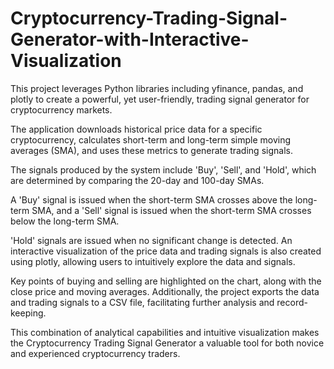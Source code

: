 # Cryptocurrency-Trading-Signal-Generator-with-Interactive-Visualization

This project leverages Python libraries including yfinance, pandas, and plotly to create a powerful, yet user-friendly, trading signal generator for cryptocurrency markets. 

The application downloads historical price data for a specific cryptocurrency, calculates short-term and long-term simple moving averages (SMA), and uses these metrics to generate trading signals. 

The signals produced by the system include 'Buy', 'Sell', and 'Hold', which are determined by comparing the 20-day and 100-day SMAs. 

A 'Buy' signal is issued when the short-term SMA crosses above the long-term SMA, and a 'Sell' signal is issued when the short-term SMA crosses below the long-term SMA. 

'Hold' signals are issued when no significant change is detected. An interactive visualization of the price data and trading signals is also created using plotly, allowing users to intuitively explore the data and signals. 

Key points of buying and selling are highlighted on the chart, along with the close price and moving averages. Additionally, the project exports the data and trading signals to a CSV file, facilitating further analysis and record-keeping. 

This combination of analytical capabilities and intuitive visualization makes the Cryptocurrency Trading Signal Generator a valuable tool for both novice and experienced cryptocurrency traders.
